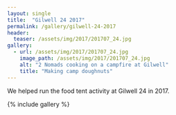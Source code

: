 ```yaml
---
layout: single
title:  "Gilwell 24 2017"
permalink: /gallery/gilwell-24-2017
header:
  teaser: /assets/img/2017/201707_24.jpg
gallery:
  - url: /assets/img/2017/201707_24.jpg
    image_path: /assets/img/2017/201707_24.jpg
    alt: "2 Nomads cooking on a campfire at Gilwell"
    title: "Making camp doughnuts"
---
```


We helped run the food tent activity at Gilwell 24 in 2017.
<!--more-->
{% include gallery  %}